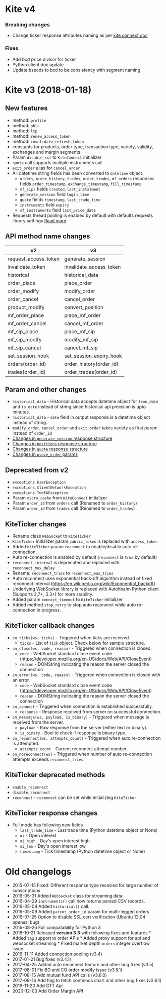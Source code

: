 # Kite v4

### Breaking changes
- Change ticker response attributes naming as per [kite connect doc](https://kite.trade/docs/connect/v3/websocket/#quote-packet-structure)

### Fixes
- Add bcd price divisor for ticker
- Python client doc update
- Update bsecds to bcd to be consistency with segment naming

# Kite v3 (2018-01-18)

## New features

- method: `profile`
- method: `ohlc`
- method: `ltp`
- method: `renew_access_token`
- method: `invalidate_refresh_token`
- constants for products, order type, transaction type, variety, validity, exchanges and margin segments
- Param `disable_ssl` to `KiteConnect` initializer
- `quote` call supports multiple instruments call
- `exit_order` alias for `cancel_order`
- All datetime string fields has been converted to `datetime` object.
	- `orders`, `order_history`, `trades`, `order_trades`, `mf_orders` responses fields `order_timestamp`, `exchange_timestamp`, `fill_timestamp`
	- `mf_sips` fields `created`, `last_instalment`
	- `generate_session` field `login_time`
	- `quote` fields `timestamp`, `last_trade_time`
	- `instruments` field `expiry`
	- `mf_instruments` field `last_price_date`
- Requests thread pooling is enabled by default with defaults requests library settings [Read more](http://docs.python-requests.org/en/master/api/#requests.adapters.HTTPAdapter)

## API method name changes

| v2  					| v3 						|
| ----------------- 	| -------------------------	|
| request_access_token	| generate_session			|
| invalidate_token		| invalidate_access_token	|
| historical			| historical_data			|
| order_place 			| place_order				|
| order_modify 			| modify_order				|
| order_cancel 			| cancel_order				|
| product_modify 		| convert_position			|
| mf_order_place 		| place_mf_order			|
| mf_order_cancel 		| cancel_mf_order			|
| mf_sip_place 			| place_mf_sip				|
| mf_sip_modify 		| modify_mf_sip				|
| mf_sip_cancel 		| cancel_mf_sip			  	|
| set_session_hook  	| set_session_expiry_hook 	|
| orders(order_id)		| order_history(order_id) 	|
| trades(order_id)		| order_trades(order_id)  	|

## Param and other changes

- `historical_data` - Historical data accepts datetime object for `from_date` and `to_date` instead of string since historical api precision is upto minutes.
- `historical_data` - `date` field in output response is a datetime object instead of string.
- `modify_order`, `cancel_order` and `exit_order` takes variety as first param instead of `order_id`
- [Changes in `generate_session` response structure](https://kite.trade/docs/connect/v3/user/#response-attributes)
- [Changes in `positions` response structure](https://kite.trade/docs/connect/v3/portfolio/#response-attributes_1)
- [Changes in `quote` response structure](https://kite.trade/docs/connect/v3/market-quotes/#retrieving-full-market-quotes)
- [Changes in `place_order` params](https://kite.trade/docs/connect/v3/orders/#bracket-order-bo-parameters)

## Deprecated from v2

- `exceptions.UserException`
- `exceptions.ClientNetworkException`
- `exceptions.TwoFAException`
- Param `micro_cache` from `KiteConnect` initializer
- Param `order_id` from `orders` call (Renamed to `order_history`)
- Param `order_id` from `trades` call (Renamed to `order_trades`)

## KiteTicker changes

- Rename class `WebSocket` to `KiteTicker`
- `KiteTicker` initializer param `public_token` is replaced with `access_token`
- Added `KiteTicker` param `reconnect` to enable/disable auto re-connection.
- Auto re-connection is enabled by default (`reconnect` is `True` by default)
- `reconnect_interval` is deprecated and replaced with `reconnect_max_delay`
- Rename: `reconnect_tries` to `reconnect_max_tries`
- Auto reconnect uses exponential back-off algorithm instead of fixed reconnect interval (https://en.wikipedia.org/wiki/Exponential_backoff)
- Underlying WebSocket library is replaced with Autohbahn Python client (Supports 2,7+, 3.3+) for more stability.
- Added param `connect_timeout` to `KiteTicker` initializer
- Added method `stop_retry` to stop auto reconnect while auto re-connection in progress.

## KiteTicker callback changes

- `on_ticks(ws, ticks)` -  Triggered when ticks are received.
	- `ticks` - List of `tick` object. Check below for sample structure.
- `on_close(ws, code, reason)` -  Triggered when connection is closed.
	- `code` - WebSocket standard close event code (https://developer.mozilla.org/en-US/docs/Web/API/CloseEvent)
	- `reason` - DOMString indicating the reason the server closed the connection
- `on_error(ws, code, reason)` -  Triggered when connection is closed with an error.
	- `code` - WebSocket standard close event code (https://developer.mozilla.org/en-US/docs/Web/API/CloseEvent)
	- `reason` - DOMString indicating the reason the server closed the connection
- `on_connect` -  Triggered when connection is established successfully.
	- `response` - Response received from server on successful connection.
- `on_message(ws, payload, is_binary)` -  Triggered when message is received from the server.
	- `payload` - Raw response from the server (either text or binary).
	- `is_binary` - Bool to check if response is binary type.
- `on_reconnect(ws, attempts_count)` -  Triggered when auto re-connection is attempted.
	- `attempts_count` - Current reconnect attempt number.
- `on_noreconnect(ws)` -  Triggered when number of auto re-connection attempts exceeds `reconnect_tries`.


## KiteTicker deprecated methods

- `enable_reconnect`
- `disable_reconnect`
- `reconnect` - `reconnect` can be set while initializing `KiteTicker`

## KiteTicker response changes

- Full mode has following new fields
    - `last_trade_time` - Last trade time (Python datetime object or None)
    - `oi` - Open interest
    - `oi_high` - Day's open interest high
    - `oi_low` - Day's open interest low
    - `timestamp` - Tick timestamp (Python datetime object or None)


# Old changelogs

- 2015-07-15	Fixed: Different response type recevied for large number of subscriptions
- 2016-05-31	Added `WebSocket` class for streaming data.
- 2016-04-29	`instruments()` call now returns parsed CSV records.
- 2016-05-04	Added `historical()` call.
- 2016-05-09	Added `parent_order_id` param for multi-legged orders.
- 2016-07-25    Option to disable SSL cert verification (Ubuntu 12.04 openssl bug)
- 2016-08-26    Full compatability for Python 3
- 2016-10-21	Released **version 3.3** with following fixes and features
				* Added `tag` support to order APIs
				* Added proxy support for api and websocket streaming
				* Fixed market depth `orders` integer overflow issue.
- 2016-11-11	Added connection pooling (v3.4)
- 2017-01-21	Bug fixes (v3.4.1)
- 2017-04-25	Added auto reconnect feature and other bug fixes (v3.5)
- 2017-08-01	Fix BO and CO order modify issue (v3.5.1)
- 2017-08-15	Add mutual fund API calls (v3.6.0)
- 2017-09-14	Add flag to fetch continous chart and other bug fixes (v3.6.1)
- 2019-11-20    Add GTT Api
- 2020-12-03    Add Order Margin API
